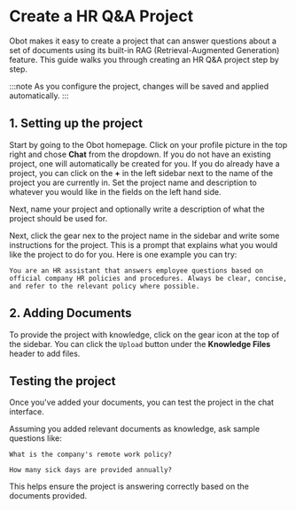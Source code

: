 # Create a HR Q&A Project

Obot makes it easy to create a project that can answer questions about a set of documents using its built-in RAG (Retrieval-Augmented Generation) feature.
This guide walks you through creating an HR Q&A project step by step.

:::note
As you configure the project, changes will be saved and applied automatically.
:::

## 1. Setting up the project
Start by going to the Obot homepage. Click on your profile picture in the top right and chose **Chat** from the dropdown.
If you do not have an existing project, one will automatically be created for you. If you do already have a project, you can click on the **+** in the left sidebar next to the name of the project you are currently in.
Set the project name and description to whatever you would like in the fields on the left hand side.

Next, name your project and optionally write a description of what the project should be used for.

Next, click the gear nex to the project name in the sidebar and write some instructions for the project.
This is a prompt that explains what you would like the project to do for you.
Here is one example you can try:

```text
You are an HR assistant that answers employee questions based on official company HR policies and procedures. Always be clear, concise, and refer to the relevant policy where possible.
```

## 2. Adding Documents

To provide the project with knowledge, click on the gear icon at the top of the sidebar. You can click the `Upload` button under the **Knowledge Files** header to add files.

## Testing the project

Once you've added your documents, you can test the project in the chat interface.

Assuming you added relevant documents as knowledge, ask sample questions like:

```text
What is the company's remote work policy?

How many sick days are provided annually?
```

This helps ensure the project is answering correctly based on the documents provided.